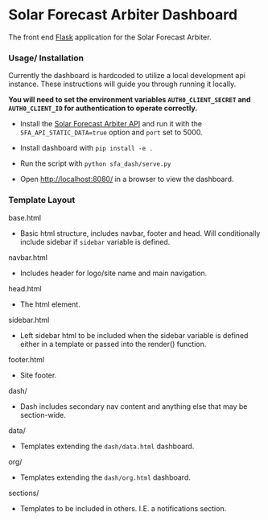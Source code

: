 # Solar Forecast Arbiter Dashboard
The front end [Flask](http://flask.pocoo.org/) application for the Solar Forecast Arbiter.

### Usage/ Installation

Currently the dashboard is hardcoded to utilize a local development api instance. These instructions will guide you through running it locally.

**You will need to set the environment variables `AUTH0_CLIENT_SECRET` and `AUTH0_CLIENT_ID` for authentication to operate correctly.**

- Install the [Solar Forecast Arbiter API](https://github.com/SolarArbiter/solarforecastarbiter-api) and run it with the `SFA_API_STATIC_DATA=true` option and `port` set to 5000.

- Install dashboard with `pip install -e .`

- Run the script with `python sfa_dash/serve.py`

- Open [http://localhost:8080/](http://localhost:8080/) in a browser to view the dashboard.


### Template Layout

base.html

 - Basic html structure, includes navbar, footer and head. Will conditionally include sidebar if `sidebar` variable is defined.

navbar.html

 - Includes header for logo/site name and main navigation.

head.html

 - The <head> html element.

sidebar.html

 - Left sidebar html to be included when the sidebar variable is defined either in a template or passed into the render() function.

footer.html

 - Site footer.

dash/

 - Dash includes secondary nav content and anything else that may be section-wide.

data/

 - Templates extending the `dash/data.html` dashboard.

org/

 - Templates extending the `dash/org.html` dashboard.

sections/

 - Templates to be included in others. I.E. a notifications section.
